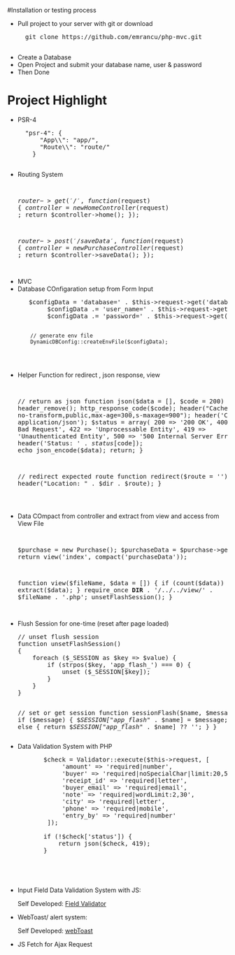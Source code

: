 #Installation or testing process

<ul>
 <li> Pull project to your server with git or download 
  <pre>
  git clone https://github.com/emrancu/php-mvc.git
  </pre>
  </li>
<li>
 Create a Database 
</li>
 <li> Open Project and submit your database name, user & password </li>
 <li> Then Done </li>
   
</ul>


# Project Highlight

<ul> 
<li>PSR-4 
 <pre>
  "psr-4": {
      "App\\": "app/",
      "Route\\": "route/"
    }
 </pre>
 </li>
<li>Routing System
<pre>

$router->get('/', function($request) {
    $controller =  new HomeController($request) ;
   return $controller->home();
});

$router->post('/saveData', function($request) {
    $controller =  new PurchaseController($request) ;
   return $controller->saveData();
});

</pre>
</li>
<li> MVC </li>
<li> Database COnfigaration setup from Form Input
<pre>
   $configData = 'database=' . $this->request->get('database_name') . PHP_EOL;
        $configData .= 'user_name=' . $this->request->get('user_name') . PHP_EOL;
        $configData .= 'password=' . $this->request->get('password') . PHP_EOL;

        // generate env file
        DynamicDBConfig::createEnvFile($configData);
  </pre>
  </li>
<li> Helper Function for redirect , json response, view
 <pre>
 
// return as json
function json($data = [], $code = 200)
{
    header_remove();
    http_response_code($code);
    header("Cache-Control: no-transform,public,max-age=300,s-maxage=900");
    header('Content-Type: application/json');
    $status = array(
        200 => '200 OK',
        400 => '400 Bad Request',
        422 => 'Unprocessable Entity',
        419 => 'Unauthenticated Entity',
        500 => '500 Internal Server Error'
    );
    header('Status: ' . $status[$code]);
    echo json_encode($data);
    return;
}  


// redirect expected route
function redirect($route = '')
{
    $dir = dirname($_SERVER['PHP_SELF']);
    header("Location: " . $dir . $route);
}
  
    
 </pre></li>
<li> Data COmpact from controller and extract from view and access from View File 
<pre>

   $purchase = new Purchase();
   $purchaseData = $purchase->getAll();
   return view('index', compact('purchaseData'));
    
    
    
 function view($fileName, $data = [])
{
    if (count($data)) {
        extract($data);
    }
    require_once __DIR__ . '/../../view/' . $fileName . '.php';
    unsetFlashSession();
}
        
</pre>
</li>
<li> Flush Session for one-time (reset after page loaded)
<pre>
// unset flush session
function unsetFlashSession()
{
    foreach ($_SESSION as $key => $value) {
        if (strpos($key, 'app_flash_') === 0) {
            unset ($_SESSION[$key]);
        }
    }
}



// set or get session
function sessionFlash($name, $message = '')
{
    if ($message) {
        $_SESSION["app_flash_" . $name] = $message;
    } else {
        return $_SESSION["app_flash_" . $name] ?? '';
    }
}
</pre>
</li>

<li>
 Data Validation System  with PHP
    
 <pre>
       $check = Validator::execute($this->request, [
            'amount' => 'required|number',
            'buyer' => 'required|noSpecialChar|limit:20,50',
            'receipt_id' => 'required|letter',
            'buyer_email' => 'required|email',
            'note' => 'required|wordLimit:2,30',
            'city' => 'required|letter',
            'phone' => 'required|mobile',
            'entry_by' => 'required|number'
        ]);

       if (!$check['status']) {
           return json($check, 419);
       }
 <pre>
    
</li>

<li>
Input Field Data Validation System with JS:
 <p>Self Developed: <a href="https://github.com/emrancu/FieldValidator"> Field Validator </a></p>
</li>
<li>
WebToast/ alert system:
 <p>Self Developed: <a href="https://github.com/emrancu/webtoast"> webToast </a></p>
</li>
<li> JS Fetch for Ajax Request</li>
</ul>
 
